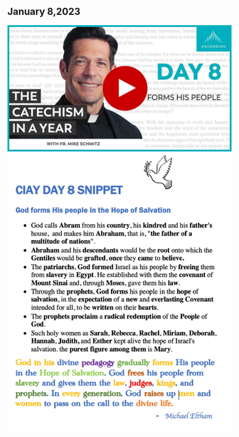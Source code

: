 ## January 8,2023 ##

[![God forms his people](https://raw.githubusercontent.com/fernal73/CIAY/main/January/jpgs/Day008.jpg)](https://youtu.be/m6f2J4Cr3Ps "God forms his people")
![Day 8 Snippet ](https://raw.githubusercontent.com/fernal73/CIAY/main/January/jpgs/Day8Snippet.jpg)
